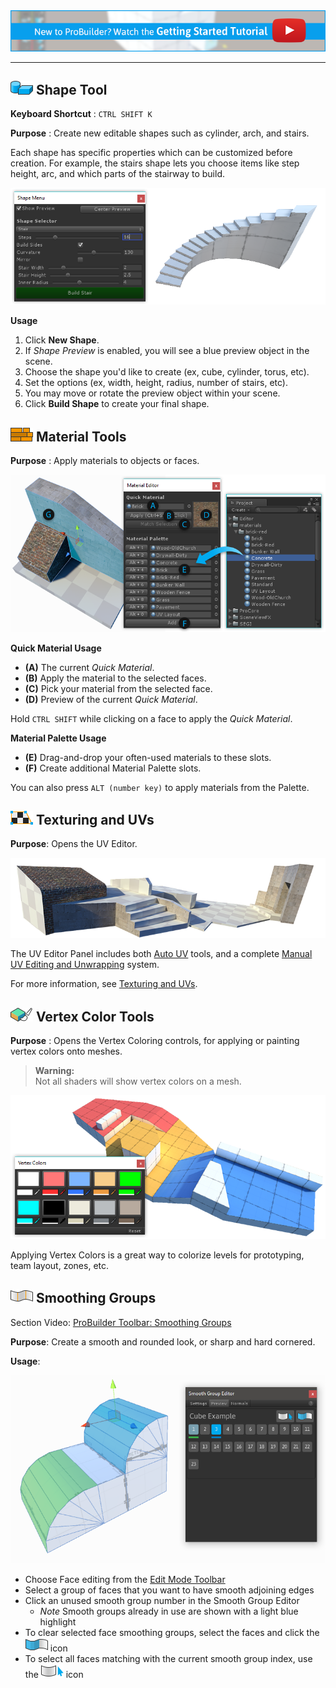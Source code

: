 <div class="site"><a href="https://youtu.be/Ta3HkV_qHTc"><img src="images/VidLink_GettingStarted_Slim.png"></a></div>

---

<a name="shape-tool"></a>
## ![Shape Tool Icon](images/icons/Panel_Shapes.png) Shape Tool

**Keyboard Shortcut** : `CTRL SHIFT K`

**Purpose** : Create new editable shapes such as cylinder, arch, and stairs.

Each shape has specific properties which can be customized before creation. For example, the stairs shape lets you choose items like step height, arc, and which parts of the stairway to build.

![Shape Tool Example](images/Example_ShapeToolsWithCurvedStair.png)

**Usage**

1. Click **New Shape**.
1. If *Shape Preview* is enabled, you will see a blue preview object in the scene.
1. Choose the shape you'd like to create (ex, cube, cylinder, torus, etc).
1. Set the options (ex, width, height, radius, number of stairs, etc).
1. You may move or rotate the preview object within your scene.
1. Click **Build Shape** to create your final shape.


<a name="material-tools"></a>
## ![Material Tools Icon](images/icons/Panel_Materials.png) Material Tools

**Purpose** : Apply materials to objects or faces.

![Material Tools](images/MaterialTools_WithExample.png)

**Quick Material Usage**

- **(A)** The current *Quick Material*.
- **(B)** Apply the material to the selected faces.
- **(C)** Pick your material from the selected face.
- **(D)** Preview of the current *Quick Material*.

Hold `CTRL SHIFT` while clicking on a face to apply the *Quick Material*.

**Material Palette Usage**

- **(E)** Drag-and-drop your often-used materials to these slots.
- **(F)** Create additional Material Palette slots.

You can also press `ALT (number key)` to apply materials from the Palette.


<a name="texturing"></a>
## ![UV Editor Icon](images/icons/Panel_UVEditor.png) Texturing and UVs

**Purpose**: Opens the UV Editor.

![Materials Example](images/Example_MaterialsOnLevel.png)

The UV Editor Panel includes both [Auto UV](auto-uvs-actions) tools, and a complete [Manual UV Editing and Unwrapping](manual-uvs-actions) system.

For more information, see [Texturing and UVs](overview-texture-mapping).


<a name="vertex-colors"></a>
## ![Vertex Color Tools Icon](images/icons/Panel_VertColors.png) Vertex Color Tools

**Purpose** : Opens the Vertex Coloring controls, for applying or painting vertex colors onto meshes.

> **Warning:** <br/>Not all shaders will show vertex colors on a mesh.

![Vertex Coloring](images/VertexColor_WithLevelExample.png)

Applying Vertex Colors is a great way to colorize levels for prototyping, team layout, zones, etc.


<a name="smoothing-groups"></a>
## ![Smoothing Groups Icon](images/icons/Panel_Smoothing.png) Smoothing Groups

<div class="video-link">
Section Video: <a href="https://www.youtube.com/watch?v=6bwZ9vN7uN0&index=4&list=PL1GU9r7hfosDHqJBqsBzkrLRDOH2EXCMa">ProBuilder Toolbar: Smoothing Groups</a>
</div>

**Purpose**: Create a smooth and rounded look, or sharp and hard cornered.

**Usage**:

![Smoothing Groups Example](images/Smoothing_Editor.png)

- Choose Face editing from the [Edit Mode Toolbar](overview-toolbar#edit-mode-toolbar)
- Select a group of faces that you want to have smooth adjoining edges
- Click an unused smooth group number in the Smooth Group Editor
	- *Note* Smooth groups already in use are shown with a light blue highlight
- To clear selected face smoothing groups, select the faces and click the ![break smooth groups](images/icons/Face_BreakSmoothing.png) icon
- To select all faces matching with the current smooth group index, use the ![select by smooth group](images/icons/Selection_SelectBySmoothingGroup.png) icon
